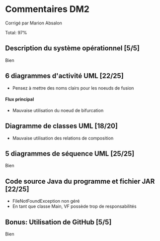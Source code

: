 # Commentaires DM2

Corrigé par Marion Absalon

Total: 97%

## Description du système opérationnel [5/5]
Bien

## 6 diagrammes d'activité UML [22/25]
- Pensez à mettre des noms clairs pour les noeuds de fusion
#### Flux principal
- Mauvaise utilisation du noeud de bifurcation

## Diagramme de classes UML [18/20]
- Mauvaise utilisation des relations de composition

## 5 diagrammes de séquence UML [25/25]
Bien

## Code source Java du programme et fichier JAR [22/25]
- FileNotFoundException non géré
- En tant que classe Main, VF possède trop de responsabilités

## Bonus: Utilisation de GitHub [5/5]
Bien
